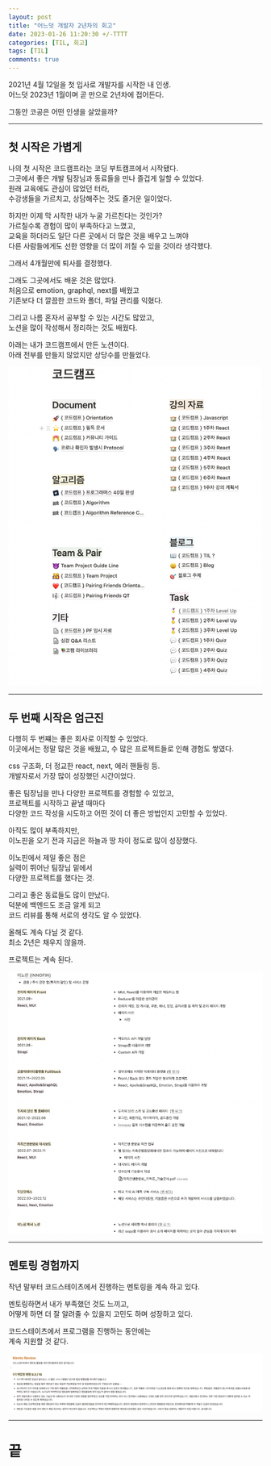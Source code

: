 ```yaml
---
layout: post
title: "어느덧 개발자 2년차의 회고"
date: 2023-01-26 11:20:30 +/-TTTT
categories: [TIL, 회고]
tags: [TIL]
comments: true
---
```


2021년 4월 12일을 첫 입사로 개발자를 시작한 내 인생.  
어느덧 2023년 1월이며 곧 만으로 2년차에 접어든다.  

그동안 코공은 어떤 인생을 살았을까?  



---  

## 첫 시작은 가볍게  

나의 첫 시작은 코드캠프라는 코딩 부트캠프에서 시작됐다.  
그곳에서 좋은 개발 팀장님과 동료들을 만나 즐겁게 일할 수 있었다.  
원래 교육에도 관심이 많었던 터라,  
수강생들을 가르치고, 상담해주는 것도 즐거운 일이었다.  

하지만 이제 막 시작한 내가 누굴 가르친다는 것인가?  
가르칠수록 경험이 많이 부족하다고 느꼈고,  
교육을 하더라도 일단 다른 곳에서 더 많은 것을 배우고 느껴야  
다른 사람들에게도 선한 영향을 더 많이 끼칠 수 있을 것이라 생각했다.  

그래서 4개월만에 퇴사를 결정했다.  

그래도 그곳에서도 배운 것은 많았다.  
처음으로 emotion, graphql, next를 배웠고  
기존보다 더 깔끔한 코드와 폴더, 파일 관리를 익혔다.  

그리고 나름 혼자서 공부할 수 있는 시간도 많았고,  
노션을 많이 작성해서 정리하는 것도 배웠다.  


아래는 내가 코드캠프에서 만든 노션이다.  
아래 전부를 만들지 않았지만 상당수를 만들었다.  

![image](/assets/img/sample/notion1.png)   

---  

## 두 번째 시작은 엄근진  

다행히 두 번쨰는 좋은 회사로 이직할 수 있었다.  
이곳에서는 정말 많은 것을 배웠고, 수 많은 프로젝트들로 인해 경험도 쌓였다.  

css 구조화, 더 정교한 react, next, 에러 핸들링 등.  
개발자로서 가장 많이 성장했던 시간이었다.  

좋은 팀장님을 만나 다양한 프로젝트를 경험할 수 있었고,  
프로젝트를 시작하고 끝낼 때마다  
다양한 코드 작성을 시도하고 어떤 것이 더 좋은 방법인지 고민할 수 있었다.  

아직도 많이 부족하지만,  
이노핀을 오기 전과 지금은 하늘과 땅 차이 정도로 많이 성장했다.  

이노핀에서 제일 좋은 점은  
실력이 뛰어난 팀장님 밑에서  
다양한 프로젝트를 했다는 것.  

그리고 좋은 동료들도 많이 만났다.  
덕분에 백엔드도 조금 알게 되고  
코드 리뷰를 통해 서로의 생각도 알 수 있었다.  

올해도 계속 다닐 것 같다.  
최소 2년은 채우지 않을까.  

프로젝트는 계속 된다.  

![image](/assets/img/sample/notion2.png)   


---

## 멘토링 경험까지  

작년 말부터 코드스테이츠에서 진행하는 멘토링을 계속 하고 있다.  

멘토링하면서 내가 부족했던 것도 느끼고,  
어떻게 하면 더 잘 알려줄 수 있을지 고민도 하며 성장하고 있다.  

코드스테이츠에서 프로그램을 진행하는 동안에는  
계속 지원할 것 같다. 

![image](/assets/img/sample/notion3.png)   

---  


# 끝
